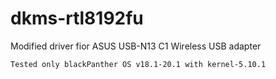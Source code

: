# dkms-rtl8192fu
Modified driver fior ASUS USB-N13 C1 Wireless USB adapter

`Tested only blackPanther OS v18.1-20.1 with kernel-5.10.1`

